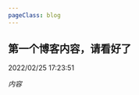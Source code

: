 ```yaml
---
pageClass: blog
---
```


## 第一个博客内容，请看好了
<p class="date">2022/02/25 17:23:51 
<span id="123" class="leancloud_visitors">
    <i class="shni shn-eye-fill" />
    <i class="leancloud-visitors-count"></i>
</span>
</p>

内容

<base-valine />
<el-backtop :visibility-height="0"></el-backtop>
